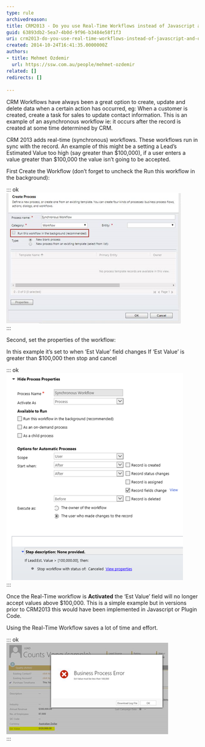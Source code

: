 ```yaml
---
type: rule
archivedreason: 
title: CRM2013 - Do you use Real-Time Workflows instead of Javascript and/or Plugin Code?
guid: 63893db2-5ea7-4b0d-9f96-b3484e58f1f3
uri: crm2013-do-you-use-real-time-workflows-instead-of-javascript-and-or-plugin-code
created: 2014-10-24T16:41:35.0000000Z
authors:
- title: Mehmet Ozdemir
  url: https://ssw.com.au/people/mehmet-ozdemir
related: []
redirects: []

---
```


CRM Workflows have always been a great option to create, update and delete data when a certain action has occurred, eg: When a customer is created, create a task for sales to update contact information. This is an example of an asynchronous workflow ie: it occurs after the record is created at some time determined by CRM.

CRM 2013 adds real-time (synchronous) workflows. These workflows run in sync with the record. An example of this might be a setting a Lead’s Estimated Value too high (say greater than $100,000), if a user enters a value greater than $100,000 the value isn’t going to be accepted.

<!--endintro-->

First Create the Workflow (don’t forget to uncheck the Run this workflow in the background):


::: ok  
![Figure: Create the Workflow](realtime-workflow.png)  
:::

Second, set the properties of the workflow:

In this example it’s set to when ‘Est Value’ field changes
 If ‘Est Value’ is greater than $100,000 then stop and cancel


::: ok  
![Figure: Stop and cancel if ‘Est Value’ greater than $100,000](realtime-workflow-2.png)  
:::

Once the Real-Time workflow is  **Activated** the ‘Est Value’ field will no longer accept values above $100,000. This is a simple example but in versions prior to CRM2013 this would have been implemented in Javascript or Plugin Code.

Using the Real-Time Workflow saves a lot of time and effort.


::: ok  
![Figure: Lead cannot be saved if Est value is greater than $100,000](realtime-workflow-3.png)  
:::
